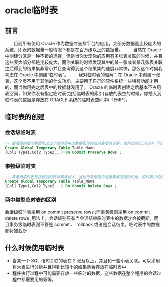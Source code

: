 # oracle临时表
## 前言
　　目前所有使用 Oracle 作为数据库支撑平台的应用，大部分数据量比较庞大的系统，即表的数据量一般情况下都是在百万级以上的数据量。
　　当然在 Oracle 中创建分区是一种不错的选择，但是当你发现你的应用有多张表关联的时候，并且这些表大部分都是比较庞大，而你关联的时候发现其中的某一张或者某几张表关联之后得到的结果集非常小并且查询得到这个结果集的速度非常快，那么这个时候我考虑在 Oracle 中创建“临时表”。
　　我对临时表的理解：在 Oracle 中创建一张表，这个表不用于其他的什么功能，主要用于自己的软件系统一些特有功能才用的，而当你用完之后表中的数据就没用了。 Oracle 的临时表创建之后基本不占用表空间，如果你没有指定临时表(包括临时表的索引)存放的表空的时候，你插入到临时表的数据是存放在 ORACLE 系统的临时表空间中( TEMP )。

## 临时表的创建
### 会话级临时表
```sql
-- 会话级的临时表因为这这个临时表中的数据和你的当前会话有关系，当你当前SESSION 不退出的情况下，临时表中的数据就还存在，而当你退出当前SESSION 的时候，临时表中的数据就全部没有了，当然这个时候你如果以另外一个SESSION 登陆的时候是看不到另外一个SESSION 中插入到临时表中的数据的。即两个不同的SESSION 所插入的数据是互不相干的。当某一个SESSION 退出之后临时表中的数据就被截断(truncate table ，即数据清空)了。会话级的临时表创建方法：
Create Global Temporary Table Table_Name  
(Col1 Type1,Col2 Type2...) On Commit Preserve Rows ; 
```

### 事物级临时表
```sql
-- 事务级临时表是指该临时表与事务相关，当进行事务提交或者事务回滚的时候，临时表中的数据将自行被截断，其他的内容和会话级的临时表的一致(包括退出SESSION 的时候，事务级的临时表也会被自动截断)。事务级临时表的创建方法：
Create Global Temporary Table Table_Name  
(Col1 Type1,Col2 Type2...) On Commit Delete Rows ;
```

### 两中类型临时表的区别
会话级临时表采用 on commit preserve rows ;而事务级则采用 on commit delete rows ;用法上，会话级别只有当会话结束临时表中的数据才会被截断，而且事务级临时表则不管是 commit 、 rollback 或者是会话结束，临时表中的数据都将被截断

## 什么时候使用临时表
- 当某一个 SQL 语句关联的表在 2 张及以上，并且和一些小表关联。可以采用将大表进行分拆并且得到比较小的结果集合存放在临时表中
- 程序执行过程中可能需要存放一些临时的数据，这些数据在整个程序的会话过程中都需要用的等等。